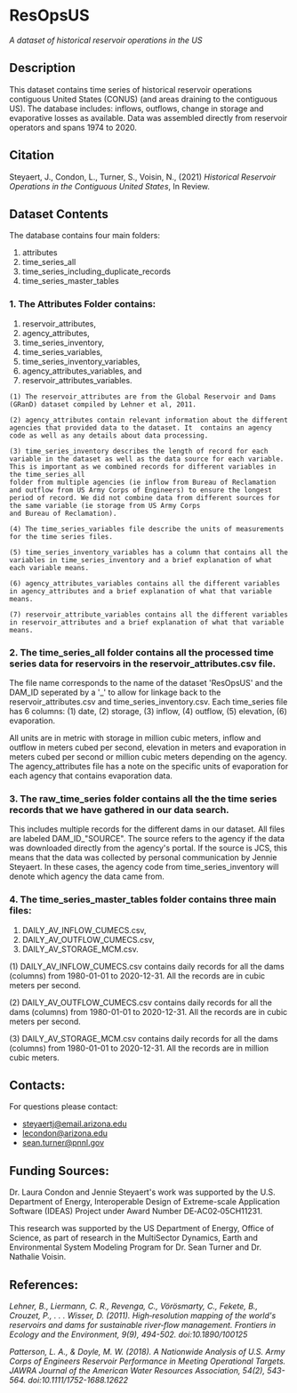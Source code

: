 # ResOpsUS
*A dataset of historical reservoir operations in the US*

## Description
This dataset contains time series of historical reservoir operations contiguous United States (CONUS) (and areas draining to the contiguous US). The database includes: inflows, outflows, change in storage and evaporative losses as available. Data was assembled directly from reservoir operators and spans 1974 to 2020.  

## Citation
Steyaert, J., Condon, L., Turner, S., Voisin, N., (2021) *Historical Reservoir Operations in the Contiguous United States*, In Review.

## Dataset Contents
The database contains four main folders:

1. attributes
2. time_series_all
3. time_series_including_duplicate_records
4. time_series_master_tables

 ### 1. The Attributes Folder contains:
  1. reservoir_attributes,
  2. agency_attributes,
  3. time_series_inventory,
  4. time_series_variables,
  5. time_series_inventory_variables,
  6. agency_attributes_variables, and
  7. reservoir_attributes_variables.

    (1) The reservoir_attributes are from the Global Reservoir and Dams (GRanD) dataset compiled by Lehner et al, 2011.

    (2) agency_attributes contain relevant information about the different agencies that provided data to the dataset. It  contains an agency code as well as any details about data processing.

    (3) time_series_inventory describes the length of record for each variable in the dataset as well as the data source for each variable. This is important as we combined records for different variables in the time_series_all
    folder from multiple agencies (ie inflow from Bureau of Reclamation and outflow from US Army Corps of Engineers) to ensure the longest period of record. We did not combine data from different sources for the same variable (ie storage from US Army Corps
    and Bureau of Reclamation).

    (4) The time_series_variables file describe the units of measurements for the time series files.

    (5) time_series_inventory_variables has a column that contains all the variables in time_series_inventory and a brief explanation of what each variable means.

    (6) agency_attributes_variables contains all the different variables in agency_attributes and a brief explanation of what that variable means.

    (7) reservoir_attribute_variables contains all the different variables in reservoir_attributes and a brief explanation of what that variable means.

 ### 2. The time_series_all folder contains all the processed time series data for reservoirs in the reservoir_attributes.csv file.
 The file name corresponds to the name of the dataset 'ResOpsUS' and the DAM_ID seperated by a '_' to allow for linkage back to the reservoir_attributes.csv and time_series_inventory.csv. Each
 time_series file has 6 columns: (1) date, (2) storage, (3) inflow, (4) outflow, (5) elevation, (6) evaporation.

 All units are in metric with storage in million cubic meters, inflow and outflow in meters cubed per second,
 elevation in meters and evaporation in meters cubed per second or million cubic meters depending on the agency. The agency_attributes file has a note on the specific units of evaporation for each agency that contains evaporation data.

 ### 3. The raw_time_series folder contains all the the time series records that we have gathered in our data search.
 This includes multiple records for the different dams in our dataset. All files are labeled DAM_ID_"SOURCE". The source refers to the agency if the data was downloaded directly from the agency's portal. If the source is JCS, this means that the data was collected by personal communication by Jennie Steyaert. In these cases, the agency code from time_series_inventory will denote which agency the data came from.


### 4. The time_series_master_tables folder contains three main files:
1. DAILY_AV_INFLOW_CUMECS.csv,
2. DAILY_AV_OUTFLOW_CUMECS.csv,
3.  DAILY_AV_STORAGE_MCM.csv.

  (1) DAILY_AV_INFLOW_CUMECS.csv contains daily records for all the dams (columns) from 1980-01-01 to 2020-12-31. All the records are in cubic meters per second.

  (2) DAILY_AV_OUTFLOW_CUMECS.csv contains daily records for all the dams (columns) from 1980-01-01 to 2020-12-31. All the records are in cubic meters per second.
  
  (3) DAILY_AV_STORAGE_MCM.csv contains daily records for all the dams (columns) from 1980-01-01 to 2020-12-31. All the records are in million cubic meters.

## Contacts:
For questions please contact:
- steyaertj@email.arizona.edu
- lecondon@arizona.edu
- sean.turner@pnnl.gov

## Funding Sources:
Dr. Laura Condon and Jennie Steyaert's work was supported by the U.S. Department of Energy, Interoperable Design of Extreme-scale Application Software (IDEAS) Project under Award Number DE‐AC02‐05CH11231.

This research was supported by the US Department of Energy, Office of Science, as part of research in the MultiSector Dynamics, Earth and Environmental System Modeling Program for Dr. Sean Turner and Dr. Nathalie Voisin.


## References:
*Lehner, B., Liermann, C. R., Revenga, C., Vörösmarty, C., Fekete, B., Crouzet, P., . . . Wisser, D. (2011). High‐resolution mapping of the world's reservoirs and dams for sustainable river‐flow management. Frontiers in Ecology and the Environment, 9(9), 494-502. doi:10.1890/100125*


*Patterson, L. A., & Doyle, M. W. (2018). A Nationwide Analysis of U.S. Army Corps of Engineers Reservoir Performance in Meeting Operational Targets. JAWRA Journal of the American Water Resources Association, 54(2), 543-564. doi:10.1111/1752-1688.12622*
